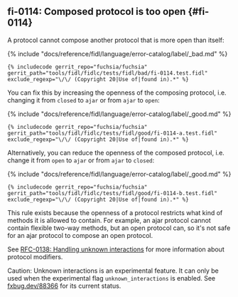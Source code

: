 ## fi-0114: Composed protocol is too open {#fi-0114}

A protocol cannot compose another protocol that is more open than itself:

{% include "docs/reference/fidl/language/error-catalog/label/_bad.md" %}

```fidl
{% includecode gerrit_repo="fuchsia/fuchsia" gerrit_path="tools/fidl/fidlc/tests/fidl/bad/fi-0114.test.fidl" exclude_regexp="\/\/ (Copyright 20|Use of|found in).*" %}
```

You can fix this by increasing the openness of the composing protocol, i.e.
changing it from `closed` to `ajar` or from `ajar` to `open`:

{% include "docs/reference/fidl/language/error-catalog/label/_good.md" %}

```fidl
{% includecode gerrit_repo="fuchsia/fuchsia" gerrit_path="tools/fidl/fidlc/tests/fidl/good/fi-0114-a.test.fidl" exclude_regexp="\/\/ (Copyright 20|Use of|found in).*" %}
```

Alternatively, you can reduce the openness of the composed protocol, i.e. change
it from `open` to `ajar` or from `ajar` to `closed`:

{% include "docs/reference/fidl/language/error-catalog/label/_good.md" %}

```fidl
{% includecode gerrit_repo="fuchsia/fuchsia" gerrit_path="tools/fidl/fidlc/tests/fidl/good/fi-0114-b.test.fidl" exclude_regexp="\/\/ (Copyright 20|Use of|found in).*" %}
```

This rule exists because the openness of a protocol restricts what kind of
methods it is allowed to contain. For example, an ajar protocol cannot contain
flexible two-way methods, but an open protocol can, so it's not safe for an ajar
protocol to compose an open protocol.

See [RFC-0138: Handling unknown
interactions](/docs/contribute/governance/rfcs/0138_handling_unknown_interactions.md)
for more information about protocol modifiers.

<!-- TODO(fxbug.dev/88366): Delete when unknown interactions are fully activated. -->

Caution: Unknown interactions is an experimental feature. It can only be used
when the experimental flag `unknown_interactions` is enabled. See
[fxbug.dev/88366](https://fxbug.dev/88366) for its current status.
